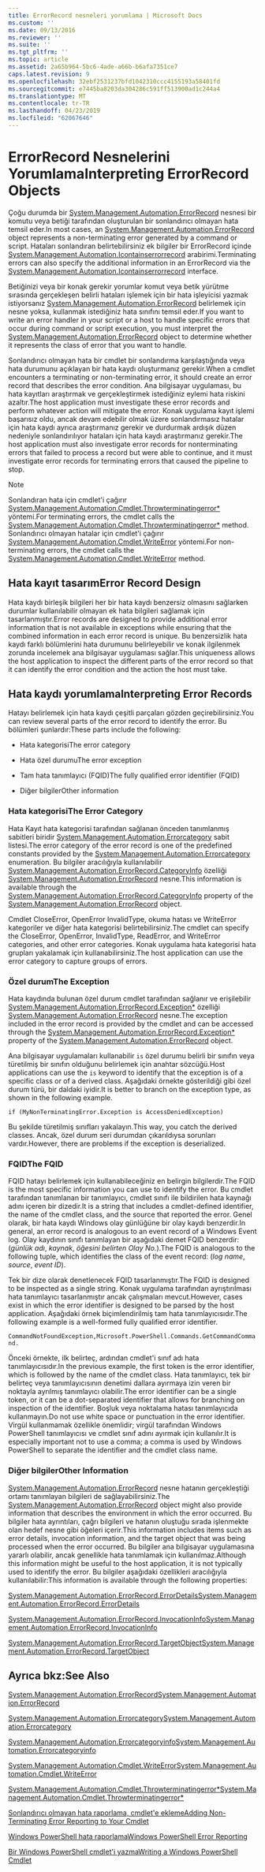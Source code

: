```yaml
---
title: ErrorRecord nesneleri yorumlama | Microsoft Docs
ms.custom: ''
ms.date: 09/13/2016
ms.reviewer: ''
ms.suite: ''
ms.tgt_pltfrm: ''
ms.topic: article
ms.assetid: 2a65b964-5bc6-4ade-a66b-b6afa7351ce7
caps.latest.revision: 9
ms.openlocfilehash: 32ebf2531237bfd1042310ccc4155193a58401fd
ms.sourcegitcommit: e7445ba8203da304286c591ff513900ad1c244a4
ms.translationtype: MT
ms.contentlocale: tr-TR
ms.lasthandoff: 04/23/2019
ms.locfileid: "62067646"
---
```

# <a name="interpreting-errorrecord-objects"></a><span data-ttu-id="632ad-102">ErrorRecord Nesnelerini Yorumlama</span><span class="sxs-lookup"><span data-stu-id="632ad-102">Interpreting ErrorRecord Objects</span></span>

<span data-ttu-id="632ad-103">Çoğu durumda bir [System.Management.Automation.ErrorRecord](/dotnet/api/System.Management.Automation.ErrorRecord) nesnesi bir komutu veya betiği tarafından oluşturulan bir sonlandırıcı olmayan hata temsil eder.</span><span class="sxs-lookup"><span data-stu-id="632ad-103">In most cases, an [System.Management.Automation.ErrorRecord](/dotnet/api/System.Management.Automation.ErrorRecord) object represents a non-terminating error generated by a command or script.</span></span> <span data-ttu-id="632ad-104">Hataları sonlandıran belirtebilirsiniz ek bilgiler bir ErrorRecord içinde [System.Management.Automation.Icontainserrorrecord](/dotnet/api/System.Management.Automation.IContainsErrorRecord) arabirimi.</span><span class="sxs-lookup"><span data-stu-id="632ad-104">Terminating errors can also specify the additional information in an ErrorRecord via the [System.Management.Automation.Icontainserrorrecord](/dotnet/api/System.Management.Automation.IContainsErrorRecord) interface.</span></span>

<span data-ttu-id="632ad-105">Betiğinizi veya bir konak gerekir yorumlar komut veya betik yürütme sırasında gerçekleşen belirli hataları işlemek için bir hata işleyicisi yazmak istiyorsanız [System.Management.Automation.ErrorRecord](/dotnet/api/System.Management.Automation.ErrorRecord) belirlemek için nesne yoksa, kullanmak istediğiniz hata sınıfını temsil eder.</span><span class="sxs-lookup"><span data-stu-id="632ad-105">If you want to write an error handler in your script or a host to handle specific errors that occur during command or script execution, you must interpret the [System.Management.Automation.ErrorRecord](/dotnet/api/System.Management.Automation.ErrorRecord) object to determine whether it represents the class of error that you want to handle.</span></span>

<span data-ttu-id="632ad-106">Sonlandırıcı olmayan hata bir cmdlet bir sonlandırma karşılaştığında veya hata durumunu açıklayan bir hata kaydı oluşturmanız gerekir.</span><span class="sxs-lookup"><span data-stu-id="632ad-106">When a cmdlet encounters a terminating or non-terminating error, it should create an error record that describes the error condition.</span></span> <span data-ttu-id="632ad-107">Ana bilgisayar uygulaması, bu hata kayıtları araştırmak ve gerçekleştirmek istediğiniz eylemi hata riskini azaltır.</span><span class="sxs-lookup"><span data-stu-id="632ad-107">The host application must investigate these error records and perform whatever action will mitigate the error.</span></span> <span data-ttu-id="632ad-108">Konak uygulama kayıt işlemi başarısız oldu, ancak devam edebilir olmak üzere sonlandırmasız hatalar için hata kaydı ayrıca araştırmanız gerekir ve durdurmak ardışık düzen nedeniyle sonlandırılıyor hataları için hata kaydı araştırmanız gerekir.</span><span class="sxs-lookup"><span data-stu-id="632ad-108">The host application must also investigate error records for nonterminating errors that failed to process a record but were able to continue, and it must investigate error records for terminating errors that caused the pipeline to stop.</span></span>

> [!NOTE]
> <span data-ttu-id="632ad-109">Sonlandıran hata için cmdlet'i çağırır [System.Management.Automation.Cmdlet.Throwterminatingerror\*](/dotnet/api/System.Management.Automation.Cmdlet.ThrowTerminatingError) yöntemi.</span><span class="sxs-lookup"><span data-stu-id="632ad-109">For terminating errors, the cmdlet calls the [System.Management.Automation.Cmdlet.Throwterminatingerror\*](/dotnet/api/System.Management.Automation.Cmdlet.ThrowTerminatingError) method.</span></span> <span data-ttu-id="632ad-110">Sonlandırıcı olmayan hatalar için cmdlet'i çağırır [System.Management.Automation.Cmdlet.WriteError](/dotnet/api/System.Management.Automation.Cmdlet.WriteError) yöntemi.</span><span class="sxs-lookup"><span data-stu-id="632ad-110">For non-terminating errors, the cmdlet calls the [System.Management.Automation.Cmdlet.WriteError](/dotnet/api/System.Management.Automation.Cmdlet.WriteError) method.</span></span>

## <a name="error-record-design"></a><span data-ttu-id="632ad-111">Hata kayıt tasarım</span><span class="sxs-lookup"><span data-stu-id="632ad-111">Error Record Design</span></span>

<span data-ttu-id="632ad-112">Hata kaydı birleşik bilgileri her bir hata kaydı benzersiz olmasını sağlarken durumlar kullanılabilir olmayan ek hata bilgileri sağlamak için tasarlanmıştır.</span><span class="sxs-lookup"><span data-stu-id="632ad-112">Error records are designed to provide additional error information that is not available in exceptions while ensuring that the combined information in each error record is unique.</span></span> <span data-ttu-id="632ad-113">Bu benzersizlik hata kaydı farklı bölümlerini hata durumunu belirleyebilir ve konak ilgilenmek zorunda incelemek ana bilgisayar uygulaması sağlar.</span><span class="sxs-lookup"><span data-stu-id="632ad-113">This uniqueness allows the host application to inspect the different parts of the error record so that it can identify the error condition and the action the host must take.</span></span>

## <a name="interpreting-error-records"></a><span data-ttu-id="632ad-114">Hata kaydı yorumlama</span><span class="sxs-lookup"><span data-stu-id="632ad-114">Interpreting Error Records</span></span>

<span data-ttu-id="632ad-115">Hatayı belirlemek için hata kaydı çeşitli parçaları gözden geçirebilirsiniz.</span><span class="sxs-lookup"><span data-stu-id="632ad-115">You can review several parts of the error record to identify the error.</span></span> <span data-ttu-id="632ad-116">Bu bölümleri şunlardır:</span><span class="sxs-lookup"><span data-stu-id="632ad-116">These parts include the following:</span></span>

- <span data-ttu-id="632ad-117">Hata kategorisi</span><span class="sxs-lookup"><span data-stu-id="632ad-117">The error category</span></span>

- <span data-ttu-id="632ad-118">Hata özel durumu</span><span class="sxs-lookup"><span data-stu-id="632ad-118">The error exception</span></span>

- <span data-ttu-id="632ad-119">Tam hata tanımlayıcı (FQID)</span><span class="sxs-lookup"><span data-stu-id="632ad-119">The fully qualified error identifier (FQID)</span></span>

- <span data-ttu-id="632ad-120">Diğer bilgiler</span><span class="sxs-lookup"><span data-stu-id="632ad-120">Other information</span></span>

### <a name="the-error-category"></a><span data-ttu-id="632ad-121">Hata kategorisi</span><span class="sxs-lookup"><span data-stu-id="632ad-121">The Error Category</span></span>

<span data-ttu-id="632ad-122">Hata Kayıt hata kategorisi tarafından sağlanan önceden tanımlanmış sabitleri biridir [System.Management.Automation.Errorcategory](/dotnet/api/System.Management.Automation.ErrorCategory) sabit listesi.</span><span class="sxs-lookup"><span data-stu-id="632ad-122">The error category of the error record is one of the predefined constants provided by the [System.Management.Automation.Errorcategory](/dotnet/api/System.Management.Automation.ErrorCategory) enumeration.</span></span> <span data-ttu-id="632ad-123">Bu bilgiler aracılığıyla kullanılabilir [System.Management.Automation.ErrorRecord.CategoryInfo](/dotnet/api/System.Management.Automation.ErrorRecord.CategoryInfo) özelliği [System.Management.Automation.ErrorRecord](/dotnet/api/System.Management.Automation.ErrorRecord) nesne.</span><span class="sxs-lookup"><span data-stu-id="632ad-123">This information  is available through the [System.Management.Automation.ErrorRecord.CategoryInfo](/dotnet/api/System.Management.Automation.ErrorRecord.CategoryInfo) property of the [System.Management.Automation.ErrorRecord](/dotnet/api/System.Management.Automation.ErrorRecord) object.</span></span>

<span data-ttu-id="632ad-124">Cmdlet CloseError, OpenError InvalidType, okuma hatası ve WriteError kategoriler ve diğer hata kategorisi belirtebilirsiniz.</span><span class="sxs-lookup"><span data-stu-id="632ad-124">The cmdlet can specify the CloseError, OpenError, InvalidType, ReadError, and WriteError categories, and other error categories.</span></span> <span data-ttu-id="632ad-125">Konak uygulama hata kategorisi hata grupları yakalamak için kullanabilirsiniz.</span><span class="sxs-lookup"><span data-stu-id="632ad-125">The host application can use the error category to capture groups of errors.</span></span>

### <a name="the-exception"></a><span data-ttu-id="632ad-126">Özel durum</span><span class="sxs-lookup"><span data-stu-id="632ad-126">The Exception</span></span>

<span data-ttu-id="632ad-127">Hata kaydında bulunan özel durum cmdlet tarafından sağlanır ve erişilebilir [System.Management.Automation.ErrorRecord.Exception\*](/dotnet/api/System.Management.Automation.ErrorRecord.Exception) özelliği [ System.Management.Automation.ErrorRecord](/dotnet/api/System.Management.Automation.ErrorRecord) nesne.</span><span class="sxs-lookup"><span data-stu-id="632ad-127">The exception included in the error record is provided by the cmdlet and can be accessed through the [System.Management.Automation.ErrorRecord.Exception\*](/dotnet/api/System.Management.Automation.ErrorRecord.Exception) property of the [System.Management.Automation.ErrorRecord](/dotnet/api/System.Management.Automation.ErrorRecord) object.</span></span>

<span data-ttu-id="632ad-128">Ana bilgisayar uygulamaları kullanabilir `is` özel durumu belirli bir sınıfın veya türetilmiş bir sınıfın olduğunu belirlemek için anahtar sözcüğü.</span><span class="sxs-lookup"><span data-stu-id="632ad-128">Host applications can use the `is` keyword to identify that the exception is of a specific class or of a derived class.</span></span> <span data-ttu-id="632ad-129">Aşağıdaki örnekte gösterildiği gibi özel durum türü, bir daldaki iyidir.</span><span class="sxs-lookup"><span data-stu-id="632ad-129">It is better to branch on the exception type, as shown in the following example.</span></span>

`if (MyNonTerminatingError.Exception is AccessDeniedException)`

<span data-ttu-id="632ad-130">Bu şekilde türetilmiş sınıfları yakalayın.</span><span class="sxs-lookup"><span data-stu-id="632ad-130">This way, you catch the derived classes.</span></span> <span data-ttu-id="632ad-131">Ancak, özel durum seri durumdan çıkarıldıysa sorunları vardır.</span><span class="sxs-lookup"><span data-stu-id="632ad-131">However, there are problems if the exception is deserialized.</span></span>

### <a name="the-fqid"></a><span data-ttu-id="632ad-132">FQID</span><span class="sxs-lookup"><span data-stu-id="632ad-132">The FQID</span></span>

<span data-ttu-id="632ad-133">FQID hatayı belirlemek için kullanabileceğiniz en belirgin bilgilerdir.</span><span class="sxs-lookup"><span data-stu-id="632ad-133">The FQID is the most specific information you can use to identify the error.</span></span> <span data-ttu-id="632ad-134">Bu cmdlet tarafından tanımlanan bir tanımlayıcı, cmdlet sınıfı ile bildirilen hata kaynağı adını içeren bir dizedir.</span><span class="sxs-lookup"><span data-stu-id="632ad-134">It is a string that includes a cmdlet-defined identifier, the name of the cmdlet class, and the source that reported the error.</span></span> <span data-ttu-id="632ad-135">Genel olarak, bir hata kaydı Windows olay günlüğüne bir olay kaydı benzerdir.</span><span class="sxs-lookup"><span data-stu-id="632ad-135">In general, an error record is analogous to an event record of a Windows Event log.</span></span> <span data-ttu-id="632ad-136">Olay kaydının sınıfı tanımlayan bir aşağıdaki demet FQID benzerdir: (*günlük adı*, *kaynak*, *öğesini belirten Olay No.*).</span><span class="sxs-lookup"><span data-stu-id="632ad-136">The FQID is analogous to the following tuple, which identifies the class of the event record: (*log name*, *source*, *event ID*).</span></span>

<span data-ttu-id="632ad-137">Tek bir dize olarak denetlenecek FQID tasarlanmıştır.</span><span class="sxs-lookup"><span data-stu-id="632ad-137">The FQID is designed to be inspected as a single string.</span></span> <span data-ttu-id="632ad-138">Konak uygulama tarafından ayrıştırılması hata tanımlayıcı tasarlanmıştır ancak çalışmaları mevcut.</span><span class="sxs-lookup"><span data-stu-id="632ad-138">However, cases exist in which the error identifier is designed to be parsed by the host application.</span></span> <span data-ttu-id="632ad-139">Aşağıdaki örnek biçimlendirilmiş tam hata tanımlayıcısıdır.</span><span class="sxs-lookup"><span data-stu-id="632ad-139">The following example is a well-formed fully qualified error identifier.</span></span>

`CommandNotFoundException,Microsoft.PowerShell.Commands.GetCommandCommand.`

<span data-ttu-id="632ad-140">Önceki örnekte, ilk belirteç, ardından cmdlet'i sınıf adı hata tanımlayıcısıdır.</span><span class="sxs-lookup"><span data-stu-id="632ad-140">In the previous example, the first token is the error identifier, which is followed by the name of the cmdlet class.</span></span> <span data-ttu-id="632ad-141">Hata tanımlayıcı, tek bir belirteç veya tanımlayıcısının denetimi dallara ayırmaya izin veren bir noktayla ayrılmış tanımlayıcı olabilir.</span><span class="sxs-lookup"><span data-stu-id="632ad-141">The error identifier can be a single token, or it can be a dot-separated identifier that allows for branching on inspection of the identifier.</span></span> <span data-ttu-id="632ad-142">Boşluk veya noktalama hatası tanımlayıcıda kullanmayın.</span><span class="sxs-lookup"><span data-stu-id="632ad-142">Do not use white space or punctuation in the error identifier.</span></span> <span data-ttu-id="632ad-143">Virgül kullanmamak özellikle önemlidir; virgül tarafından Windows PowerShell tanımlayıcısı ve cmdlet sınıf adını ayırmak için kullanılır.</span><span class="sxs-lookup"><span data-stu-id="632ad-143">It is especially important not to use a comma; a comma is used by Windows PowerShell to separate the identifier and the cmdlet class name.</span></span>

### <a name="other-information"></a><span data-ttu-id="632ad-144">Diğer bilgiler</span><span class="sxs-lookup"><span data-stu-id="632ad-144">Other Information</span></span>

<span data-ttu-id="632ad-145">[System.Management.Automation.ErrorRecord](/dotnet/api/System.Management.Automation.ErrorRecord) nesne hatanın gerçekleştiği ortamı tanımlayan bilgileri de sağlayabilirsiniz.</span><span class="sxs-lookup"><span data-stu-id="632ad-145">The [System.Management.Automation.ErrorRecord](/dotnet/api/System.Management.Automation.ErrorRecord) object might also provide information that describes the environment in which the error occurred.</span></span> <span data-ttu-id="632ad-146">Bu bilgiler hata ayrıntıları, çağrı bilgileri ve hatanın oluştuğu sırada işlenmekte olan hedef nesne gibi öğeleri içerir.</span><span class="sxs-lookup"><span data-stu-id="632ad-146">This information includes items such as error details, invocation information, and the target object that was being processed when the error occurred.</span></span> <span data-ttu-id="632ad-147">Bu bilgiler ana bilgisayar uygulamasına yararlı olabilir, ancak genellikle hata tanımlamak için kullanılmaz.</span><span class="sxs-lookup"><span data-stu-id="632ad-147">Although this information might be useful to the host application, it is not typically used to identify the error.</span></span> <span data-ttu-id="632ad-148">Bu bilgiler aşağıdaki özellikleri aracılığıyla kullanılabilir:</span><span class="sxs-lookup"><span data-stu-id="632ad-148">This information is available through the following properties:</span></span>

[<span data-ttu-id="632ad-149">System.Management.Automation.ErrorRecord.ErrorDetails</span><span class="sxs-lookup"><span data-stu-id="632ad-149">System.Management.Automation.ErrorRecord.ErrorDetails</span></span>](/dotnet/api/System.Management.Automation.ErrorRecord.ErrorDetails)

[<span data-ttu-id="632ad-150">System.Management.Automation.ErrorRecord.InvocationInfo</span><span class="sxs-lookup"><span data-stu-id="632ad-150">System.Management.Automation.ErrorRecord.InvocationInfo</span></span>](/dotnet/api/System.Management.Automation.ErrorRecord.InvocationInfo)

[<span data-ttu-id="632ad-151">System.Management.Automation.ErrorRecord.TargetObject</span><span class="sxs-lookup"><span data-stu-id="632ad-151">System.Management.Automation.ErrorRecord.TargetObject</span></span>](/dotnet/api/System.Management.Automation.ErrorRecord.TargetObject)

## <a name="see-also"></a><span data-ttu-id="632ad-152">Ayrıca bkz:</span><span class="sxs-lookup"><span data-stu-id="632ad-152">See Also</span></span>

[<span data-ttu-id="632ad-153">System.Management.Automation.ErrorRecord</span><span class="sxs-lookup"><span data-stu-id="632ad-153">System.Management.Automation.ErrorRecord</span></span>](/dotnet/api/System.Management.Automation.ErrorRecord)

[<span data-ttu-id="632ad-154">System.Management.Automation.Errorcategory</span><span class="sxs-lookup"><span data-stu-id="632ad-154">System.Management.Automation.Errorcategory</span></span>](/dotnet/api/System.Management.Automation.ErrorCategory)

[<span data-ttu-id="632ad-155">System.Management.Automation.Errorcategoryinfo</span><span class="sxs-lookup"><span data-stu-id="632ad-155">System.Management.Automation.Errorcategoryinfo</span></span>](/dotnet/api/System.Management.Automation.ErrorCategoryInfo)

[<span data-ttu-id="632ad-156">System.Management.Automation.Cmdlet.WriteError</span><span class="sxs-lookup"><span data-stu-id="632ad-156">System.Management.Automation.Cmdlet.WriteError</span></span>](/dotnet/api/System.Management.Automation.Cmdlet.WriteError)

[<span data-ttu-id="632ad-157">System.Management.Automation.Cmdlet.Throwterminatingerror\*</span><span class="sxs-lookup"><span data-stu-id="632ad-157">System.Management.Automation.Cmdlet.Throwterminatingerror\*</span></span>](/dotnet/api/System.Management.Automation.Cmdlet.ThrowTerminatingError)

[<span data-ttu-id="632ad-158">Sonlandırıcı olmayan hata raporlama, cmdlet'e ekleme</span><span class="sxs-lookup"><span data-stu-id="632ad-158">Adding Non-Terminating Error Reporting to Your Cmdlet</span></span>](./adding-non-terminating-error-reporting-to-your-cmdlet.md)

[<span data-ttu-id="632ad-159">Windows PowerShell hata raporlama</span><span class="sxs-lookup"><span data-stu-id="632ad-159">Windows PowerShell Error Reporting</span></span>](./error-reporting-concepts.md)

[<span data-ttu-id="632ad-160">Bir Windows PowerShell cmdlet'i yazma</span><span class="sxs-lookup"><span data-stu-id="632ad-160">Writing a Windows PowerShell Cmdlet</span></span>](./writing-a-windows-powershell-cmdlet.md)
